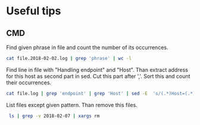 # Useful tips

## CMD
Find given phrase in file and count the number of its occurrences.

```bash
cat file.2018-02-02.log | grep 'phrase' | wc -l
```

Find line in file with "Handling endpoint" and "Host". Than extract address for this host as second part in sed. Cut this part after ','. Sort this and count their occurrences.
```bash
cat file.log | grep 'endpoint' | grep 'Host' | sed -E  's/(.*)Host=(.*)/\2/' | cut -d',' -f1 | sort | uniq -c
```

List files except given pattern. Than remove this files. 
```bash
 ls | grep -v 2018-02-07 | xargs rm

```
